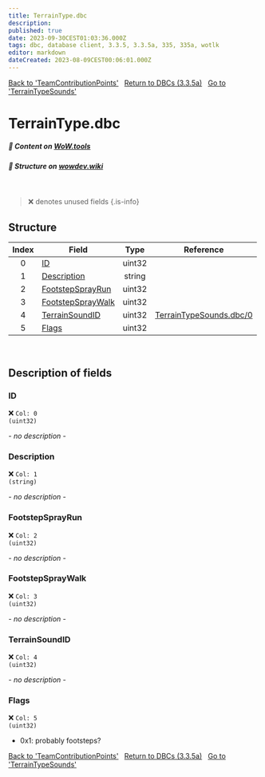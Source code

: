 ```yaml
---
title: TerrainType.dbc
description:
published: true
date: 2023-09-30CEST01:03:36.000Z
tags: dbc, database client, 3.3.5, 3.3.5a, 335, 335a, wotlk
editor: markdown
dateCreated: 2023-08-09CEST00:06:01.000Z
---
```

<a href="https://trinitycore.info/files/DBC/335/teamcontributionpoints" class="mt-5 v-btn v-btn--depressed v-btn--flat v-btn--outlined theme--light v-size--default darkblue--text text--lighten-3"><span class="v-btn__content"><i aria-hidden="true" class="v-icon notranslate v-icon--left mdi mdi-arrow-left theme--light"></i><span>Back to 'TeamContributionPoints'</span></span></a>&nbsp;&nbsp;&nbsp;<a href="https://trinitycore.info/files/DBC/335/home" class="mt-5 v-btn v-btn--depressed v-btn--flat v-btn--outlined theme--light v-size--default darkblue--text text--lighten-3"><span class="v-btn__content"><i aria-hidden="true" class="v-icon notranslate v-icon--left mdi mdi-home-outline theme--light"></i><span>Return to DBCs (3.3.5a)</span></span></a>&nbsp;&nbsp;&nbsp;<a href="https://trinitycore.info/files/DBC/335/terraintypesounds" class="mt-5 v-btn v-btn--depressed v-btn--flat v-btn--outlined theme--light v-size--default darkblue--text text--lighten-3"><span class="v-btn__content"><span>Go to 'TerrainTypeSounds'</span><i aria-hidden="true" class="v-icon notranslate v-icon--right mdi mdi-arrow-right theme--light"></i></span></a>

# TerrainType.dbc
##### :open_book: Content on [WoW.tools](https://wow.tools/dbc/?dbc=terraintype&build=3.3.5.12340)
##### :pencil: Structure on [wowdev.wiki](https://wowdev.wiki/DB/TerrainType)
&nbsp;

> :x: denotes unused fields
{.is-info}


## Structure

| Index | Field | Type | Reference |
| :---: | --- | :---: | --- |
| 0 | [ID](#id) | uint32 |  |
| 1 | [Description](#description) | string |  |
| 2 | [FootstepSprayRun](#footstepsprayrun) | uint32 |  |
| 3 | [FootstepSprayWalk](#footstepspraywalk) | uint32 |  |
| 4 | [TerrainSoundID](#terrainsoundid) | uint32 | [TerrainTypeSounds.dbc/0](/files/DBC/335/terraintypesounds#id) |
| 5 | [Flags](#flags) | uint32 |  |
&nbsp;
## Description of fields

### ID
:x: <code>Col: 0 (uint32)</code>

*- no description -*
&nbsp;

### Description
:x: <code>Col: 1 (string)</code>

*- no description -*
&nbsp;

### FootstepSprayRun
:x: <code>Col: 2 (uint32)</code>

*- no description -*
&nbsp;

### FootstepSprayWalk
:x: <code>Col: 3 (uint32)</code>

*- no description -*
&nbsp;

### TerrainSoundID
:x: <code>Col: 4 (uint32)</code>

*- no description -*
&nbsp;

### Flags
:x: <code>Col: 5 (uint32)</code>

* 0x1: probably footsteps?
&nbsp;

<a href="https://trinitycore.info/files/DBC/335/teamcontributionpoints" class="mt-5 v-btn v-btn--depressed v-btn--flat v-btn--outlined theme--light v-size--default darkblue--text text--lighten-3"><span class="v-btn__content"><i aria-hidden="true" class="v-icon notranslate v-icon--left mdi mdi-arrow-left theme--light"></i><span>Back to 'TeamContributionPoints'</span></span></a>&nbsp;&nbsp;&nbsp;<a href="https://trinitycore.info/files/DBC/335/home" class="mt-5 v-btn v-btn--depressed v-btn--flat v-btn--outlined theme--light v-size--default darkblue--text text--lighten-3"><span class="v-btn__content"><i aria-hidden="true" class="v-icon notranslate v-icon--left mdi mdi-home-outline theme--light"></i><span>Return to DBCs (3.3.5a)</span></span></a>&nbsp;&nbsp;&nbsp;<a href="https://trinitycore.info/files/DBC/335/terraintypesounds" class="mt-5 v-btn v-btn--depressed v-btn--flat v-btn--outlined theme--light v-size--default darkblue--text text--lighten-3"><span class="v-btn__content"><span>Go to 'TerrainTypeSounds'</span><i aria-hidden="true" class="v-icon notranslate v-icon--right mdi mdi-arrow-right theme--light"></i></span></a>
